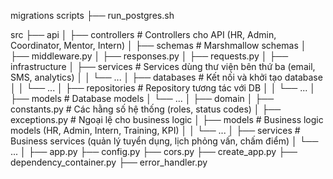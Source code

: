 migrations
scripts
├── run_postgres.sh

src
├── api
│   ├── controllers                # Controllers cho API (HR, Admin, Coordinator, Mentor, Intern)
│   ├── schemas                     # Marshmallow schemas
│   ├── middleware.py
│   ├── responses.py
│   ├── requests.py
│
├── infrastructure
│   ├── services                    # Services dùng thư viện bên thứ ba (email, SMS, analytics)
│   │   └── ...
│   ├── databases                   # Kết nối và khởi tạo database
│   │   └── ...
│   ├── repositories                # Repository tương tác với DB
│   │   └── ...
│   ├── models                      # Database models
│       └── ...
│
├── domain
│   ├── constants.py                 # Các hằng số hệ thống (roles, status codes)
│   ├── exceptions.py                # Ngoại lệ cho business logic
│   ├── models                       # Business logic models (HR, Admin, Intern, Training, KPI)
│   │   └── ...
│   ├── services                     # Business services (quản lý tuyển dụng, lịch phỏng vấn, chấm điểm)
│       └── ...
│
├── app.py
├── config.py
├── cors.py
├── create_app.py
├── dependency_container.py
├── error_handler.py

